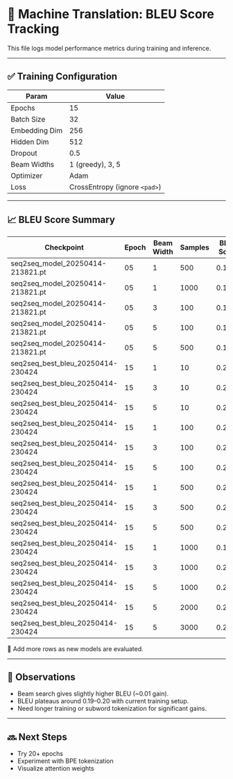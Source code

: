 # 🧪 Machine Translation: BLEU Score Tracking

This file logs model performance metrics during training and inference.

---

## ✅ Training Configuration

| Param         | Value                         |
| ------------- | ----------------------------- |
| Epochs        | 15                            |
| Batch Size    | 32                            |
| Embedding Dim | 256                           |
| Hidden Dim    | 512                           |
| Dropout       | 0.5                           |
| Beam Widths   | 1 (greedy), 3, 5              |
| Optimizer     | Adam                          |
| Loss          | CrossEntropy (ignore `<pad>`) |

---

## 📈 BLEU Score Summary

| Checkpoint                        | Epoch | Beam Width | Samples | BLEU Score |
| --------------------------------- | ----- | ---------- | ------- | ---------- |
| seq2seq_model_20250414-213821.pt  | 05    | 1          | 500     | 0.1880     |
| seq2seq_model_20250414-213821.pt  | 05    | 1          | 1000    | 0.1880     |
| seq2seq_model_20250414-213821.pt  | 05    | 3          | 100     | 0.1922     |
| seq2seq_model_20250414-213821.pt  | 05    | 5          | 100     | 0.1934     |
| seq2seq_model_20250414-213821.pt  | 05    | 5          | 500     | 0.1985     |
| seq2seq_best_bleu_20250414-230424 | 15    | 1          | 10      | 0.2274     |
| seq2seq_best_bleu_20250414-230424 | 15    | 3          | 10      | 0.2254     |
| seq2seq_best_bleu_20250414-230424 | 15    | 5          | 10      | 0.2267     |
| seq2seq_best_bleu_20250414-230424 | 15    | 1          | 100     | 0.2022     |
| seq2seq_best_bleu_20250414-230424 | 15    | 3          | 100     | 0.2056     |
| seq2seq_best_bleu_20250414-230424 | 15    | 5          | 100     | 0.2095     |
| seq2seq_best_bleu_20250414-230424 | 15    | 1          | 500     | 0.2093     |
| seq2seq_best_bleu_20250414-230424 | 15    | 3          | 500     | 0.2160     |
| seq2seq_best_bleu_20250414-230424 | 15    | 5          | 500     | 0.2167     |
| seq2seq_best_bleu_20250414-230424 | 15    | 1          | 1000    | 0.1979     |
| seq2seq_best_bleu_20250414-230424 | 15    | 3          | 1000    | 0.2066     |
| seq2seq_best_bleu_20250414-230424 | 15    | 5          | 1000    | 0.2078     |
| seq2seq_best_bleu_20250414-230424 | 15    | 5          | 2000    | 0.2111     |
| seq2seq_best_bleu_20250414-230424 | 15    | 5          | 3000    | 0.2123     |

📝 Add more rows as new models are evaluated.

---

## 🧠 Observations

- Beam search gives slightly higher BLEU (~0.01 gain).
- BLEU plateaus around 0.19–0.20 with current training setup.
- Need longer training or subword tokenization for significant gains.

---

## 🔜 Next Steps

- Try 20+ epochs
- Experiment with BPE tokenization
- Visualize attention weights

